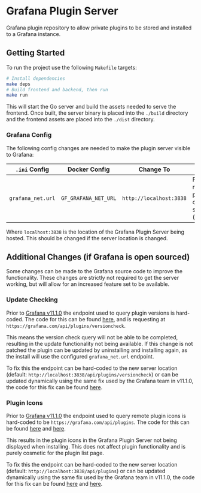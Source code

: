 # Grafana Plugin Server

Grafana plugin repository to allow private plugins to be stored and installed to a Grafana instance.

## Getting Started

To run the project use the following `Makefile` targets:

```bash
# Install dependencies
make deps
# Build frontend and backend, then run
make run
```

This will start the Go server and build the assets needed to serve the frontend. Once built, the
server binary is placed into the `./build` directory and the frontend assets are placed into the
`./dist` directory.

### Grafana Config

The following config changes are needed to make the plugin server visible to Grafana:

| `.ini` Config     | Docker Config        | Change To               | Reason                                                                                                            |
| ----------------- | -------------------- | ----------------------- | ----------------------------------------------------------------------------------------------------------------- |
| `grafana_net.url` | `GF_GRAFANA_NET_URL` | `http://localhost:3838` | Points The instance to request from the plugin server instead of Grafana's inbuilt server (`https://grafana.com`) |

Where `localhost:3838` is the location of the Grafana Plugin Server being hosted. This should be changed if the server location is changed.

## Additional Changes (if Grafana is open sourced)

Some changes can be made to the Grafana source code to improve the functionality. These changes are strictly not required to get the server working, but will allow for an increased feature set to be available.

### Update Checking

Prior to [Grafana v11.1.0](https://github.com/grafana/grafana/tree/v11.1.0) the endpoint used to query plugin versions is hard-coded. The code for this can be found [here](https://github.com/grafana/grafana/blob/v11.0.0/pkg/services/updatechecker/plugins.go#L118), and is requesting at `https://grafana.com/api/plugins/versioncheck`.

This means the version check query will not be able to be completed, resulting in the update functionality not being available. If this change is not patched the plugin can be updated by uninstalling and installing again, as the install will use the configured `grafana_net.url` endpoint.

To fix this the endpoint can be hard-coded to the new server location (default: `http://localhost:3838/api/plugins/versioncheck`) or can be updated dynamically using the same fix used by the Grafana team in v11.1.0, the code for this fix can be found [here](https://github.com/grafana/grafana/blob/main/pkg/services/updatemanager/plugins.go#L43).

### Plugin Icons

Prior to [Grafana v11.1.0](https://github.com/grafana/grafana/tree/v11.1.0) the endpoint used to query remote plugin icons is hard-coded to be `https://grafana.com/api/plugins`. The code for this can be found [here](https://github.com/grafana/grafana/blob/v11.0.0/public/app/features/plugins/admin/helpers.ts#L125-L126) and [here](https://github.com/grafana/grafana/blob/v11.0.0/public/app/features/plugins/admin/helpers.ts#L213-L214).

This results in the plugin icons in the Grafana Plugin Server not being displayed when installing. This does not affect plugin functionality and is purely cosmetic for the plugin list page.

To fix this the endpoint can be hard-coded to the new server location (default: `http://localhost:3838/api/plugins`) or can be updated dynamically using the same fix used by the Grafana team in v11.1.0, the code for this fix can be found [here](https://github.com/grafana/grafana/blob/v11.1.0/public/app/features/plugins/admin/helpers.ts#L129C16-L130) and [here](https://github.com/grafana/grafana/blob/v11.1.0/public/app/features/plugins/admin/helpers.ts#L217-L218).
